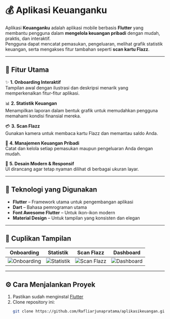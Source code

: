 # 💰 Aplikasi Keuanganku

Aplikasi **Keuanganku** adalah aplikasi mobile berbasis **Flutter** yang membantu pengguna dalam **mengelola keuangan pribadi** dengan mudah, praktis, dan interaktif.  
Pengguna dapat mencatat pemasukan, pengeluaran, melihat grafik statistik keuangan, serta mengakses fitur tambahan seperti **scan kartu Flazz**.

---

## 🚀 Fitur Utama

✨ **1. Onboarding Interaktif**  
Tampilan awal dengan ilustrasi dan deskripsi menarik yang memperkenalkan fitur-fitur aplikasi.

📊 **2. Statistik Keuangan**  
Menampilkan laporan dalam bentuk grafik untuk memudahkan pengguna memahami kondisi finansial mereka.

💳 **3. Scan Flazz**  
Gunakan kamera untuk membaca kartu Flazz dan memantau saldo Anda.

💼 **4. Manajemen Keuangan Pribadi**  
Catat dan kelola setiap pemasukan maupun pengeluaran Anda dengan mudah.

🐷 **5. Desain Modern & Responsif**  
UI dirancang agar tetap nyaman dilihat di berbagai ukuran layar.

---

## 🧱 Teknologi yang Digunakan

- **Flutter** – Framework utama untuk pengembangan aplikasi
- **Dart** – Bahasa pemrograman utama
- **Font Awesome Flutter** – Untuk ikon-ikon modern
- **Material Design** – Untuk tampilan yang konsisten dan elegan

---

## 📱 Cuplikan Tampilan

| Onboarding | Statistik | Scan Flazz | Dashboard |
|-------------|------------|-------------|-------------|
| ![Onboarding](https://via.placeholder.com/200x400?text=Onboarding) | ![Statistik](https://via.placeholder.com/200x400?text=Statistik) | ![Scan Flazz](https://via.placeholder.com/200x400?text=Scan+Flazz) | ![Dashboard](https://via.placeholder.com/200x400?text=Dashboard) |

---

## ⚙️ Cara Menjalankan Proyek

1. Pastikan sudah menginstal [Flutter](https://flutter.dev/docs/get-started/install)
2. Clone repository ini:
   ```bash
   git clone https://github.com/Rafliarjunapratama/aplikasikeuangan.git
